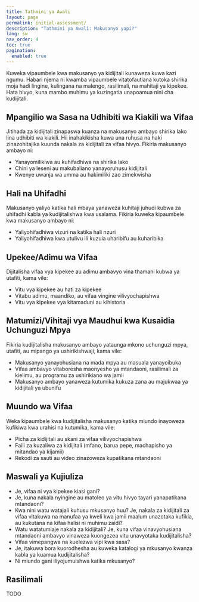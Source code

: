 ```yaml
---
title: Tathmini ya Awali
layout: page
permalink: initial-assessment/
description: "Tathmini ya Awali: Makusanyo yapi?"
lang: sw
nav_order: 4
toc: true
pagination: 
  enabled: true
---
```


Kuweka vipaumbele kwa makusanyo ya kidijitali kunaweza kuwa kazi ngumu. Habari njema ni kwamba vipaumbele vitatofautiana kutoka shirika moja hadi lingine, kulingana na malengo, rasilimali, na mahitaji ya kipekee. Hata hivyo, kuna mambo muhimu ya kuzingatia unapoamua nini cha kudijitali.

## Mpangilio wa Sasa na Udhibiti wa Kiakili wa Vifaa

Jitihada za kidijitali zinapaswa kuanza na makusanyo ambayo shirika lako lina udhibiti wa kiakili. Hii inahakikisha kuwa una ruhusa na haki zinazohitajika kuunda nakala za kidijitali za vifaa hivyo. Fikiria makusanyo ambayo ni:

* Yanayomilikiwa au kuhifadhiwa na shirika lako
* Chini ya leseni au makubaliano yanayoruhusu kidijitali
* Kwenye uwanja wa umma au hakimiliki zao zimekwisha

## Hali na Uhifadhi

Makusanyo yaliyo katika hali mbaya yanaweza kuhitaji juhudi kubwa za uhifadhi kabla ya kudijitalishwa kwa usalama. Fikiria kuweka kipaumbele kwa makusanyo ambayo ni:

* Yaliyohifadhiwa vizuri na katika hali nzuri
* Yaliyohifadhiwa kwa utulivu ili kuzuia uharibifu au kuharibika

## Upekee/Adimu wa Vifaa

Dijitalisha vifaa vya kipekee au adimu ambavyo vina thamani kubwa ya utafiti, kama vile:

* Vitu vya kipekee au hati za kipekee
* Vitabu adimu, maandiko, au vifaa vingine vilivyochapishwa
* Vitu vya kipekee vya kitamaduni au kihistoria

## Matumizi/Vihitaji vya Maudhui kwa Kusaidia Uchunguzi Mpya

Fikiria kudijitalisha makusanyo ambayo yataunga mkono uchunguzi mpya, utafiti, au mipango ya ushirikishwaji, kama vile:

* Makusanyo yanayohusiana na mada mpya au masuala yanayoibuka
* Vifaa ambavyo vitaboresha maonyesho ya mtandaoni, rasilimali za kielimu, au programu za ushirikiano wa jamii
* Makusanyo ambayo yanaweza kutumika kukuza zana au majukwaa ya kidijitali ya ubunifu

## Muundo wa Vifaa

Weka kipaumbele kwa kudijitalisha makusanyo katika miundo inayoweza kufikiwa kwa urahisi na kutumika, kama vile:

* Picha za kidijitali au skani za vifaa vilivyochapishwa
* Faili za kuzaliwa za kidijitali (mfano, barua pepe, machapisho ya mitandao ya kijamii)
* Rekodi za sauti au video zinazoweza kupatikana mtandaoni

## Maswali ya Kujiuliza

* Je, vifaa ni vya kipekee kiasi gani?
* Je, kuna nakala nyingine au matoleo ya vitu hivyo tayari yanapatikana mtandaoni?
* Kwa nini watu watajali kuhusu mkusanyo huu? Je, nakala za kidijitali za vifaa vitakuwa na manufaa ya kweli kwa jamii maalum unazotaka kufikia, au kukutana na kifaa halisi ni muhimu zaidi?
* Watu watatumiaje nakala za kidijitali? Je, kuna vifaa vinavyohusiana mtandaoni ambavyo vinaweza kuongezea vitu unavyotaka kudijitalisha?
* Vifaa vimepangwa na kuelezwa vipi kwa sasa?
* Je, itakuwa bora kuorodhesha au kuweka katalogi ya mkusanyo kwanza kabla ya kuamua kudijitalisha?
* Ni miundo gani iliyojumuishwa katika mkusanyo?

## Rasilimali

TODO